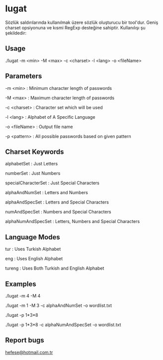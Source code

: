 # lugat
Sözlük saldırılarında kullanılmak üzere sözlük oluşturucu bir tool'dur. 
Geniş charset opsiyonuna ve kısmi RegExp desteğine sahiptir. Kullanılışı
şu şekildedir:

Usage
------------------------
./lugat -m &lt;min&gt; -M &lt;max&gt; -c &lt;charset&gt; -l &lt;lang&gt; -o &lt;fileName&gt;


Parameters
------------------------
-m &lt;min&gt;       : Minimum character length of passwords

-M &lt;max&gt;       : Maximum character length of passwords

-c &lt;charset&gt;   : Character set which will be used

-l &lt;lang&gt;      : Alphabet of A Specific Language 

-o &lt;fileName&gt;  : Output file name

-p &lt;pattern&gt;   : All possible passwords based on given pattern


Charset Keywords
------------------------
alphabetSet         : Just Letters

numberSet           : Just Numbers

specialCharacterSet : Just Special Characters

alphaAndNumSet      : Letters and Numbers

alphaAndSpecSet     : Letters and Special Characters

numAndSpecSet       : Numbers and Special Characters

alphaNumAndSpecSet  : Letters, Numbers and Special Characters


Language Modes
------------------------
tur                 : Uses Turkish Alphabet

eng                 : Uses English Alphabet

tureng              : Uses Both Turkish and English Alphabet


Examples
------------------------
./lugat -m 4 -M 4

./lugat -m 1 -M 3 -c alphaAndNumSet -o wordlist.txt

./lugat -p 1\*3\*8

./lugat -p 1\*3\*8 -c alphaNumAndSpecSet -o wordlist.txt


Report bugs
------------------------
hefese@hotmail.com.tr
